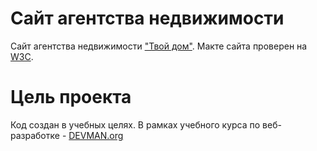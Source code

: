 # Сайт агентства недвижимости

Сайт агентства недвижимости ["Твой дом"](https://varg123.github.io/21_valid_markup/).
Макте сайта проверен на [W3C](https://validator.w3.org/nu/?doc=https%3A%2F%2Fvarg123.github.io%2F21_valid_markup%2F).

# Цель проекта

Код создан в учебных целях. В рамках учебного курса по веб-разработке - [DEVMAN.org](https://devman.org)